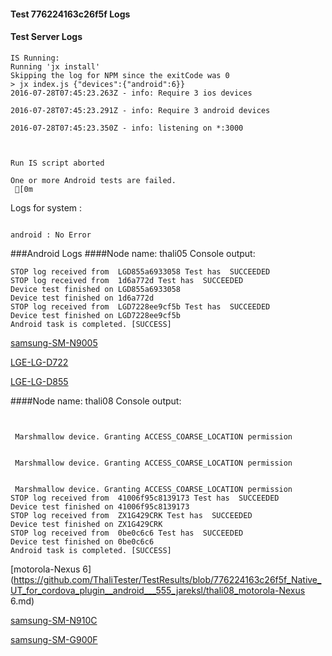 #### Test 776224163c26f5f Logs

#### Test Server Logs
```
IS Running:
Running 'jx install'
Skipping the log for NPM since the exitCode was 0
> jx index.js {"devices":{"android":6}}
2016-07-28T07:45:23.263Z - info: Require 3 ios devices

2016-07-28T07:45:23.291Z - info: Require 3 android devices

2016-07-28T07:45:23.350Z - info: listening on *:3000


 
Run IS script aborted
 
One or more Android tests are failed.
 [0m

```


Logs for system : 
```

android : No Error
```


###Android Logs
####Node name: thali05
Console output:
```
STOP log received from  LGD855a6933058 Test has  SUCCEEDED
STOP log received from  1d6a772d Test has  SUCCEEDED
Device test finished on LGD855a6933058 
Device test finished on 1d6a772d 
STOP log received from  LGD7228ee9cf5b Test has  SUCCEEDED
Device test finished on LGD7228ee9cf5b 
Android task is completed. [SUCCESS]
```
[samsung-SM-N9005](https://github.com/ThaliTester/TestResults/blob/776224163c26f5f_Native_UT_for_cordova_plugin__android___555_jareksl/thali05_samsung-SM-N9005.md)

[LGE-LG-D722](https://github.com/ThaliTester/TestResults/blob/776224163c26f5f_Native_UT_for_cordova_plugin__android___555_jareksl/thali05_LGE-LG-D722.md)

[LGE-LG-D855](https://github.com/ThaliTester/TestResults/blob/776224163c26f5f_Native_UT_for_cordova_plugin__android___555_jareksl/thali05_LGE-LG-D855.md)

####Node name: thali08
Console output:
```


 Marshmallow device. Granting ACCESS_COARSE_LOCATION permission


 Marshmallow device. Granting ACCESS_COARSE_LOCATION permission


 Marshmallow device. Granting ACCESS_COARSE_LOCATION permission
STOP log received from  41006f95c8139173 Test has  SUCCEEDED
Device test finished on 41006f95c8139173 
STOP log received from  ZX1G429CRK Test has  SUCCEEDED
Device test finished on ZX1G429CRK 
STOP log received from  0be0c6c6 Test has  SUCCEEDED
Device test finished on 0be0c6c6 
Android task is completed. [SUCCESS]
```
[motorola-Nexus 6](https://github.com/ThaliTester/TestResults/blob/776224163c26f5f_Native_UT_for_cordova_plugin__android___555_jareksl/thali08_motorola-Nexus 6.md)

[samsung-SM-N910C](https://github.com/ThaliTester/TestResults/blob/776224163c26f5f_Native_UT_for_cordova_plugin__android___555_jareksl/thali08_samsung-SM-N910C.md)

[samsung-SM-G900F](https://github.com/ThaliTester/TestResults/blob/776224163c26f5f_Native_UT_for_cordova_plugin__android___555_jareksl/thali08_samsung-SM-G900F.md)


